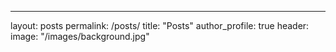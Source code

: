 ---
layout: posts
permalink: /posts/
title: "Posts"
author_profile: true
header:
  image: "/images/background.jpg"
